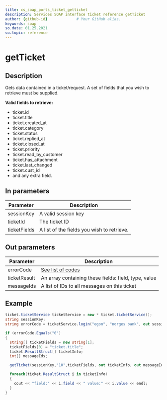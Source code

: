 ```yaml
---
title: cs_soap_ports_ticket_getticket
description: Services SOAP interface ticket reference getTicket
author: {github-id}             # Your GitHub alias.
keywords: soap
so.date: 01.25.2021
so.topic: reference
---
```


# getTicket

## Description

Gets data contained in a ticket/request. A set of fields that you wish to retrieve must be supplied.

**Valid fields to retrieve:**

* ticket.id
* ticket.title
* ticket.created\_at
* ticket.category
* ticket.status
* ticket.replied\_at
* ticket.closed\_at
* ticket.priority
* ticket.read\_by\_customer
* ticket.has\_attachment
* ticket.last\_changed
* ticket.cust\_id
* and any extra field.

## In parameters

| Parameter | Description |
|---|---|
| sessionKey | A valid session key |
| ticketId | The ticket ID |
| ticketFields | A list of the fields you wish to retrieve. |

## Out parameters

| Parameter | Description |
|---|---|
| errorCode | [See list of codes][1] |
| ticketResult | An array containing these fields: field, type, value |
| messageIds | A list of IDs to all messages on this ticket |

## Example

```csharp
ticket.ticketService ticketService = new * ticket.ticketService();
string sessionKey;
string errorCode = ticketService.login("egon", "norges bank", out sessionKey);

if (errorCode.Equals("0")
{
  string[] ticketFields = new string[1];
  ticketFields[0] = "ticket.title";
  ticket.ResultStruct[] ticketInfo;
  int[] messageIds;

  getTicket(sessionKey,"10",ticketFields, out ticketInfo, out messageIds);

  foreach(ticket.ResultStruct i in ticketInfo)
  {
    cout << "field:" << i.field << " value:" << i.value << endl;
  }
}
```

<!-- Referenced links -->
[1]: ../../error-codes.md
